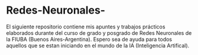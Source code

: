 # Redes-Neuronales-
El siguiente repositorio contiene mis apuntes y trabajos prácticos elaborados durante del curso de grado y posgrado de Redes Neuronales de la FIUBA (Buenos Aires-Argentina). Espero sea de ayuda para todos aquellos que se estan iniciando en el mundo de la IA (Inteligencia Artifical). 
